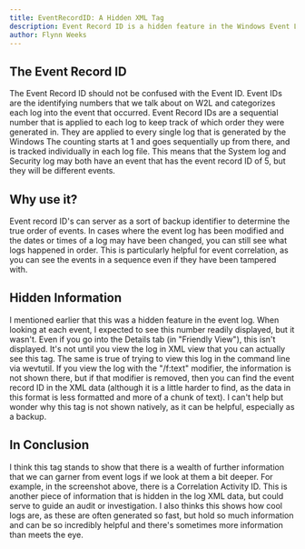 ```yaml
---
title: EventRecordID: A Hidden XML Tag
description: Event Record ID is a hidden feature in the Windows Event Logs that serves to further enrich the information of logs.
author: Flynn Weeks
---
```


## The Event Record ID

The Event Record ID should not be confused with the Event ID. Event IDs are the identifying numbers that we talk about on W2L and categorizes each log into the event that occurred. Event Record IDs are a sequential number that is applied to each log to keep track of which order they were generated in. They are applied to every single log that is generated by the Windows The counting starts at 1 and goes sequentially up from there, and is tracked individually in each log file. This means that the System log and Security log may both have an event that has the event record ID of 5, but they will be different events.

## Why use it?

Event record ID's can server as a sort of backup identifier to determine the true order of events. In cases where the event log has been modified and the dates or times of a log may have been changed, you can still see what logs happened in order. This is particularly helpful for event correlation, as you can see the events in a sequence even if they have been tampered with.

## Hidden Information

I mentioned earlier that this was a hidden feature in the event log. When looking at each event, I expected to see this number readily displayed, but it wasn't. Even if you go into the Details tab (in "Friendly View"), this isn't displayed. It's not until you view the log in XML view that you can actually see this tag. The same is true of trying to view this log in the command line via wevtutil. If you view the log with the "/f:text" modifier, the information is not shown there, but if that modifier is removed, then you can find the event record ID in the XML data (although it is a little harder to find, as the data in this format is less formatted and more of a chunk of text). I can't help but wonder why this tag is not shown natively, as it can be helpful, especially as a backup.

## In Conclusion

I think this tag stands to show that there is a wealth of further information that we can garner from event logs if we look at them a bit deeper. For example, in the screenshot above, there is a Correlation Activity ID. This is another piece of information that is hidden in the log XML data, but could serve to guide an audit or investigation. I also thinks this shows how cool logs are, as these are often generated so fast, but hold so much information and can be so incredibly helpful and there's sometimes more information than meets the eye.
